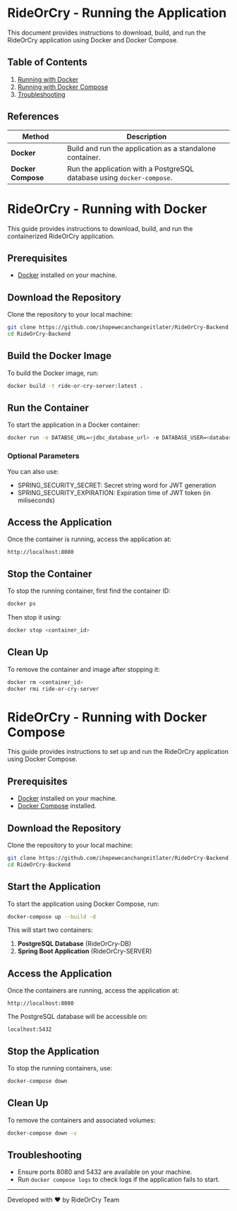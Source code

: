 # RideOrCry - Running the Application

This document provides instructions to download, build, and run the RideOrCry application using Docker and Docker Compose.

## Table of Contents
1. [Running with Docker](#rideorcry---running-with-docker)
2. [Running with Docker Compose](#rideorcry---running-with-docker-compose)
3. [Troubleshooting](#troubleshooting)

## References
| Method | Description |
|--------|-------------|
| **Docker** | Build and run the application as a standalone container. |
| **Docker Compose** | Run the application with a PostgreSQL database using `docker-compose`. |



# RideOrCry - Running with Docker

This guide provides instructions to download, build, and run the containerized RideOrCry application.

## Prerequisites

- [Docker](https://docs.docker.com/get-docker/) installed on your machine.

## Download the Repository

Clone the repository to your local machine:

```sh
git clone https://github.com/ihopewecanchangeitlater/RideOrCry-Backend
cd RideOrCry-Backend
```

## Build the Docker Image

To build the Docker image, run:

```sh
docker build -t ride-or-cry-server:latest .
```

## Run the Container

To start the application in a Docker container:

```sh
docker run -e DATABSE_URL=<jdbc_database_url> -e DATABASE_USER=<database_user> -e DATABASE_PASSWORD=<database_password> -p 8080:8080 ride-or-cry-server
```

### Optional Parameters
You can also use:
- SPRING_SECURITY_SECRET: Secret string word for JWT generation
- SPRING_SECURITY_EXPIRATION: Expiration time of JWT token (in miliseconds)

## Access the Application

Once the container is running, access the application at:

```
http://localhost:8080
```

## Stop the Container

To stop the running container, first find the container ID:

```sh
docker ps
```

Then stop it using:

```sh
docker stop <container_id>
```

## Clean Up

To remove the container and image after stopping it:

```sh
docker rm <container_id>
docker rmi ride-or-cry-server
```

# RideOrCry - Running with Docker Compose

This guide provides instructions to set up and run the RideOrCry application using Docker Compose.

## Prerequisites
- [Docker](https://docs.docker.com/get-docker/) installed on your machine.
- [Docker Compose](https://docs.docker.com/compose/install/) installed.

## Download the Repository
Clone the repository to your local machine:
```sh
git clone https://github.com/ihopewecanchangeitlater/RideOrCry-Backend
cd RideOrCry-Backend
```

## Start the Application
To start the application using Docker Compose, run:
```sh
docker-compose up --build -d
```
This will start two containers:
1. **PostgreSQL Database** (RideOrCry-DB)
2. **Spring Boot Application** (RideOrCry-SERVER)

## Access the Application
Once the containers are running, access the application at:
```
http://localhost:8080
```
The PostgreSQL database will be accessible on:
```
localhost:5432
```

## Stop the Application
To stop the running containers, use:
```sh
docker-compose down
```

## Clean Up
To remove the containers and associated volumes:
```sh
docker-compose down -v
```

## Troubleshooting
- Ensure ports 8080 and 5432 are available on your machine.
- Run `docker compose logs` to check logs if the application fails to start.

---
Developed with ❤️ by RideOrCry Team


